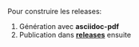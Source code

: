 Pour construire les releases: 

1. Génération avec **asciidoc-pdf**
2. Publication dans [**releases**](https://github.com/aleascript/factum/releases/new) ensuite
